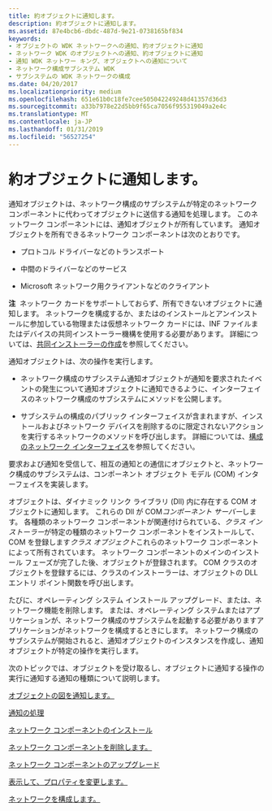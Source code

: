```yaml
---
title: 約オブジェクトに通知します。
description: 約オブジェクトに通知します。
ms.assetid: 87e4bcb6-dbdc-487d-9e21-0738165bf834
keywords:
- オブジェクトの WDK ネットワークへの通知、約オブジェクトに通知
- ネットワーク WDK のオブジェクトへの通知、約オブジェクトに通知
- 通知 WDK ネットワー キング、オブジェクトへの通知について
- ネットワーク構成サブシステム WDK
- サブシステムの WDK ネットワークの構成
ms.date: 04/20/2017
ms.localizationpriority: medium
ms.openlocfilehash: 651e61b0c18fe7cee505042249248d41357d36d3
ms.sourcegitcommit: a33b7978e22d5bb9f65ca7056f955319049a2e4c
ms.translationtype: MT
ms.contentlocale: ja-JP
ms.lasthandoff: 01/31/2019
ms.locfileid: "56527254"
---
```

# <a name="about-notify-objects"></a>約オブジェクトに通知します。





通知オブジェクトは、ネットワーク構成のサブシステムが特定のネットワーク コンポーネントに代わってオブジェクトに送信する通知を処理します。 このネットワーク コンポーネントには、通知オブジェクトが所有しています。 通知オブジェクトを所有できるネットワーク コンポーネントは次のとおりです。

-   プロトコル ドライバーなどのトランスポート

-   中間のドライバーなどのサービス

-   Microsoft ネットワーク用クライアントなどのクライアント

**注**  ネットワーク カードをサポートしておらず、所有できないオブジェクトに通知します。 ネットワークを構成するか、またはのインストールとアンインストールに参加している物理または仮想ネットワーク カードには、INF ファイルまたはデバイスの共同インストーラー機構を使用する必要があります。
詳細については、[共同インストーラーの作成](https://msdn.microsoft.com/library/windows/hardware/ff554011)を参照してください。

 

通知オブジェクトは、次の操作を実行します。

-   ネットワーク構成のサブシステム通知オブジェクトが通知を要求されたイベントの発生について通知オブジェクトに通知できるように、インターフェイスのネットワーク構成のサブシステムにメソッドを公開します。

-   サブシステムの構成のパブリック インターフェイスが含まれますが、インストールおよびネットワーク デバイスを削除するのに限定されないアクションを実行するネットワークのメソッドを呼び出します。 詳細については、[構成のネットワーク インターフェイス](https://msdn.microsoft.com/library/windows/hardware/ff559080)を参照してください。

要求および通知を受信して、相互の通知との通信にオブジェクトと、ネットワーク構成のサブシステムは、コンポーネント オブジェクト モデル (COM) インターフェイスを実装します。

オブジェクトは、ダイナミック リンク ライブラリ (Dll) 内に存在する COM オブジェクトに通知します。 これらの Dll が COM*コンポーネント サーバー*します。 各種類のネットワーク コンポーネントが関連付けられている、*クラス インストーラー*が特定の種類のネットワーク コンポーネントをインストールして、COM を登録します*クラス オブジェクト*これらのネットワーク コンポーネントによって所有されています。 ネットワーク コンポーネントのメインのインストール フェーズが完了した後、オブジェクトが登録されます。 COM クラスのオブジェクトを登録するには、クラスのインストーラーは、オブジェクトの DLL エントリ ポイント関数を呼び出します。

たびに、オペレーティング システム インストール アップグレード、または、ネットワーク機能を削除します。 または、オペレーティング システムまたはアプリケーションが、ネットワーク構成のサブシステムを起動する必要がありますアプリケーションがネットワークを構成するときにします。 ネットワーク構成のサブシステムが開始されると、通知オブジェクトのインスタンスを作成し、通知オブジェクトが特定の操作を実行します。

次のトピックでは、オブジェクトを受け取るし、オブジェクトに通知する操作の実行に通知する通知の種類について説明します。

[オブジェクトの図を通知します。](notify-object-diagram.md)

[通知の処理](processing-notifications.md)

[ネットワーク コンポーネントのインストール](installing-network-components.md)

[ネットワーク コンポーネントを削除します。](removing-network-components.md)

[ネットワーク コンポーネントのアップグレード](upgrading-network-components.md)

[表示して、プロパティを変更します。](displaying-and-changing-properties.md)

[ネットワークを構成します。](configuring-the-network.md)

 

 





